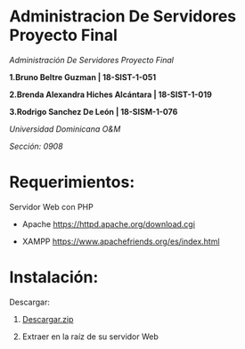 # Administracion De Servidores Proyecto Final
_Administración De Servidores Proyecto Final_

**1.Bruno Beltre Guzman | 18-SIST-1-051**

**2.Brenda Alexandra Hiches Alcántara | 18-SIST-1-019**

**3.Rodrigo Sanchez De León | 18-SISM-1-076**

_Universidad Dominicana O&M_

_Sección: 0908_

# Requerimientos:
Servidor Web con PHP

- Apache
https://httpd.apache.org/download.cgi

- XAMPP
https://www.apachefriends.org/es/index.html

# Instalación:

Descargar:

1. [Descargar.zip](https://codeload.github.com/BrunoBeltreGuzman/Administracion-De-Servidores-Proyecto-Final/zip/refs/heads/master)

2. Extraer en la raíz de su servidor Web
